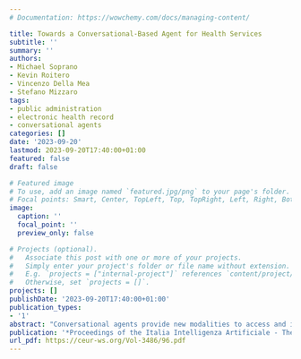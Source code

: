 ```yaml
---
# Documentation: https://wowchemy.com/docs/managing-content/

title: Towards a Conversational-Based Agent for Health Services
subtitle: ''
summary: ''
authors:
- Michael Soprano
- Kevin Roitero
- Vincenzo Della Mea
- Stefano Mizzaro
tags:
- public administration
- electronic health record
- conversational agents
categories: []
date: '2023-09-20'
lastmod: 2023-09-20T17:40:00+01:00
featured: false
draft: false

# Featured image
# To use, add an image named `featured.jpg/png` to your page's folder.
# Focal points: Smart, Center, TopLeft, Top, TopRight, Left, Right, BottomLeft, Bottom, BottomRight.
image:
  caption: ''
  focal_point: ''
  preview_only: false

# Projects (optional).
#   Associate this post with one or more of your projects.
#   Simply enter your project's folder or file name without extension.
#   E.g. `projects = ["internal-project"]` references `content/project/deep-learning/index.md`.
#   Otherwise, set `projects = []`.
projects: []
publishDate: '2023-09-20T17:40:00+01:00'
publication_types:
- '1'
abstract: "Conversational agents provide new modalities to access and interact with services and applications. Recently, they saw a backfire in their popularity, due to the recent advancements in language models. Such agents have been adopted in various fields such as healthcare and education, yet they received little attention in public administration. We describe as a practical use case a service of the portal that provides citizens of the Italian region of Friuli-Venezia Giulia with services related to their own Electronic Health Records. The service considered allows them to search for the available doctors and pediatricians in the region's municipalities. We rely on the use case described to propose a model for a conversational agent-based access modality. The model proposed allows us to lay the foundation for more advanced chatbot-like implementations which will use also alternative input modalities, such as voice-based communication."
publication: '*Proceedings of the Italia Intelligenza Artificiale - Thematic Workshops co-located with the 3rd CINI National Lab AIIS Conference on Artificial Intelligence.*'
url_pdf: https://ceur-ws.org/Vol-3486/96.pdf
---
```

